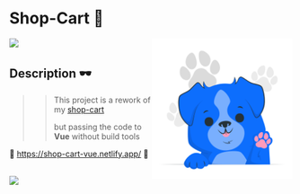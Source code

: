 # Shop-Cart 🛒 

<img src="https://github.com/Tina-bot/Shop-Cart/blob/main/assets/img/Dog%20paw-cuate.png" width="250px" align="right">

<img src="https://64.media.tumblr.com/cc79ddfef21bd5afe7889dd103285289/fa3680a972a10e5b-13/s400x600/be70b3c52951d4d5b20439d1a43fa57e12003d6e.gifv">

## Description  🕶

>>This project is a rework of my [shop-cart](https://github.com/Tina-bot/Shop-Cart) </p>
>>but passing the code to __Vue__ without build tools


  
💙 https://shop-cart-vue.netlify.app/ 💙

</br>

<img src="https://64.media.tumblr.com/cc79ddfef21bd5afe7889dd103285289/fa3680a972a10e5b-13/s400x600/be70b3c52951d4d5b20439d1a43fa57e12003d6e.gifv">

